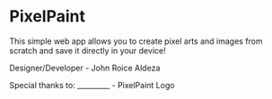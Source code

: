 # PixelPaint

This simple web app allows you to create pixel arts and images from scratch and save it directly in your device!

Designer/Developer - John Roice Aldeza

Special thanks to:
_________ - PixelPaint Logo

